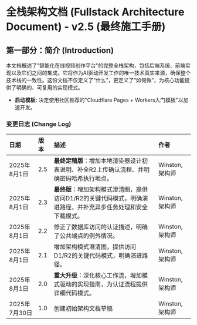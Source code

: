 # **全栈架构文档 (Fullstack Architecture Document) - v2.5 (最终施工手册)**

## **第一部分：简介 (Introduction)**

本文档概述了"智能化在线视频创作平台"的完整全栈架构，包括后端系统、前端实现以及它们之间的集成。它将作为AI驱动开发工作的唯一技术真实来源，确保整个技术栈的一致性。这份文档不仅定义了“什么”，更定义了“如何做”，为核心功能提供了明确的、可复用的实现模式。

* **启动模板:** 决定使用社区推荐的"Cloudflare Pages + Workers入门模板"以加速开发。

### **变更日志 (Change Log)**

| 日期         | 版本  | 描述                                                          | 作者           |
|:---------- |:--- |:----------------------------------------------------------- |:------------ |
| 2025年8月1日  | 2.5 | **最终定稿版**：增加本地渲染器设计初衷说明、补全R2上传确认流程、并明确密码哈希执行地点。             | Winston, 架构师 |
| 2025年8月1日  | 2.3 | **最终版**：增加架构模式澄清图，提供访问D1/R2的关键代码模式，明确演进路径，并补充异步任务处理和安全下载模式。 | Winston, 架构师 |
| 2025年8月1日  | 2.2 | 修正了数据库访问的认证描述，明确了公共端点的例外情况。                                 | Winston, 架构师 |
| 2025年8月1日  | 2.1 | 增加架构模式澄清图，提供访问D1/R2的关键代码模式，明确演进路径。                          | Winston, 架构师 |
| 2025年8月1日  | 2.0 | **重大升级**：深化核心工作流，增加模式驱动的实现指南，为认证流程提供详细代码模式。                 | Winston, 架构师 |
| 2025年7月30日 | 1.0 | 创建初始架构文档草稿                                                  | Winston, 架构师 |
